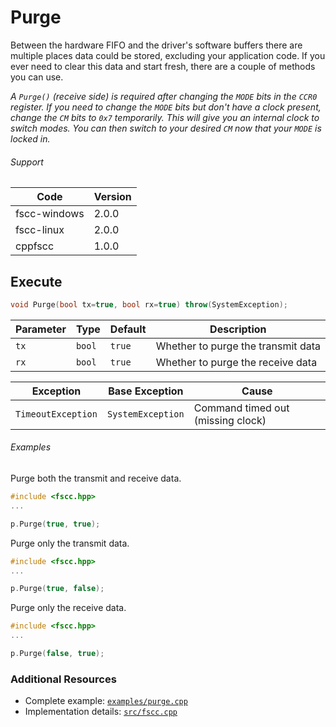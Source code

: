 # Purge

Between the hardware FIFO and the driver's software buffers there are multiple places data could  be stored, excluding your application code. If you ever need to clear this data and start fresh, there are a couple of methods you can use.

_A `Purge()` (receive side) is required after changing the `MODE` bits in the `CCR0` register. If you need to change the `MODE` bits but don't have a clock present, change the `CM` bits to `0x7` temporarily. This will give you an internal clock to switch modes. You can then switch to your desired `CM` now that your `MODE` is locked in._

###### Support
| Code | Version |
| ---- | ------- |
| fscc-windows | 2.0.0 |
| fscc-linux | 2.0.0 |
| cppfscc | 1.0.0 |


## Execute
```c++
void Purge(bool tx=true, bool rx=true) throw(SystemException);
```

| Parameter | Type | Default | Description |
| --------- | ---- | ------- | ----------- |
| `tx` | `bool` | `true` | Whether to purge the transmit data |
| `rx` | `bool` | `true` | Whether to purge the receive data |

| Exception | Base Exception | Cause |
| --------- | -------------- | ----- |
| `TimeoutException` | `SystemException` | Command timed out (missing clock) |

###### Examples
Purge both the transmit and receive data.
```c++
#include <fscc.hpp>
...

p.Purge(true, true);
```

Purge only the transmit data.
```c++
#include <fscc.hpp>
...

p.Purge(true, false);
```

Purge only the receive data.
```c++
#include <fscc.hpp>
...

p.Purge(false, true);
```


### Additional Resources
- Complete example: [`examples/purge.cpp`](../examples/purge.cpp)
- Implementation details: [`src/fscc.cpp`](../src/fscc.cpp)